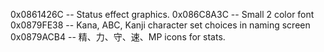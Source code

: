 0x0861426C -- Status effect graphics.
0x086C8A3C -- Small 2 color font
0x0879FE38 -- Kana, ABC, Kanji character set choices in naming screen
0x0879ACB4 -- 精、力、守、速、MP icons for stats.
